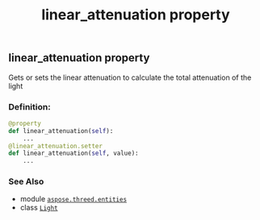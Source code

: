 ﻿---
title: linear_attenuation property
second_title: Aspose.3D for Python via .NET API References
description: 
type: docs
weight: 210
url: /aspose.threed.entities/light/linear_attenuation/
is_root: false
---

## linear_attenuation property


Gets or sets the linear attenuation to calculate the total attenuation of the light
### Definition:
```python
@property
def linear_attenuation(self):
    ...
@linear_attenuation.setter
def linear_attenuation(self, value):
    ...
```

### See Also
* module [`aspose.threed.entities`](../../)
* class [`Light`](/3d/python-net/aspose.threed.entities/light)
